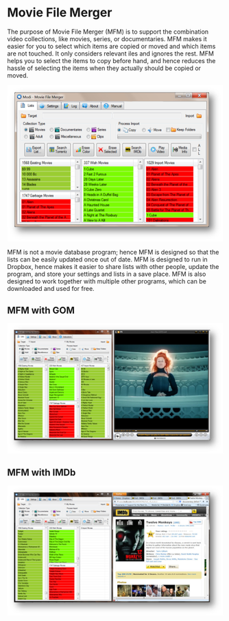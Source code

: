 Movie File Merger
=================

The purpose of Movie File Merger (MFM) is to support the combination video collections, like movies, series, or documentaries.
MFM makes it easier for you to select which items are copied or moved and which items are not touched.  It only considers relevant
iles and ignores the rest.
MFM helps you to select the items to copy before hand, and hence reduces the hassle of selecting the items when they actually
should be copied or moved.

![MFM](https://raw.githubusercontent.com/Modi777/Movie-File-Merger/master/Manuals/MFM.jpg)
 
MFM is not a movie database program; hence MFM is designed so that the lists can be easily updated once out of date.  MFM is
designed to run in Dropbox, hence makes it easier to share lists with other people, update the program, and store your settings
and lists in a save place.  MFM is also designed to work together with multiple other programs, which can be downloaded and used
for free.

## MFM with GOM
![MFM_GOM](https://raw.githubusercontent.com/Modi777/Movie-File-Merger/master/Manuals/MFM_GOM.jpg)

## MFM with IMDb
![MFM_IMDB](https://raw.githubusercontent.com/Modi777/Movie-File-Merger/master/Manuals/MFM_IMDB.jpg)
